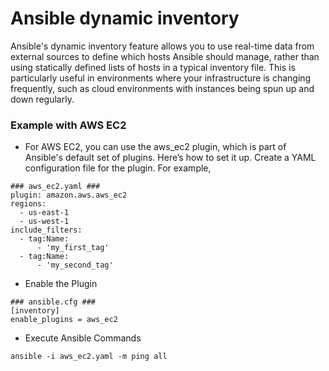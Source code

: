 # Ansible dynamic inventory
 
Ansible's dynamic inventory feature allows you to use real-time data from external sources to define which hosts Ansible should manage, rather than using statically defined lists of hosts in a typical inventory file. This is particularly useful in environments where your infrastructure is changing frequently, such as cloud environments with instances being spun up and down regularly.

### Example with AWS EC2

- For AWS EC2, you can use the aws_ec2 plugin, which is part of Ansible's default set of plugins. Here’s how to set it up.
  Create a YAML configuration file for the plugin. For example, 

```
### aws_ec2.yaml ###
plugin: amazon.aws.aws_ec2
regions:
  - us-east-1
  - us-west-1
include_filters:
  - tag:Name:
      - 'my_first_tag'
  - tag:Name:
      - 'my_second_tag'
```

- Enable the Plugin

```
### ansible.cfg ###
[inventory]
enable_plugins = aws_ec2
```

- Execute Ansible Commands

```
ansible -i aws_ec2.yaml -m ping all
```
